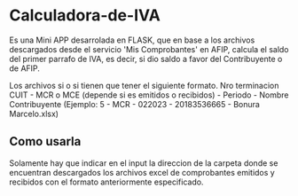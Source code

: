 # Calculadora-de-IVA

Es una Mini APP desarrolada en FLASK, que en base a los archivos descargados desde el servicio 'Mis Comprobantes' en AFIP, calcula el saldo del primer parrafo de IVA,
es decir, si dio saldo a favor del Contribuyente o de AFIP.

Los archivos si o si tienen que tener el siguiente formato. Nro terminacion CUIT - MCR o MCE (depende si es emitidos o recibidos) - Periodo - Nombre Contribuyente
(Ejemplo: 5 - MCR - 022023 - 20183536665 - Bonura Marcelo.xlsx)

## Como usarla

Solamente hay que indicar en el input la direccion de la carpeta donde se encuentran descargados los archivos excel de comprobantes emitidos y recibidos con el formato
anteriormente especificado.
